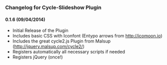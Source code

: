 ### Changelog for Cycle-Slideshow Plugin

#### 0.1.6 (09/04/2014)

* Initial Release of the Plugin
* Includes basic CSS with Iconfont (Entypo arrows from http://icomoon.io)
* Includes the great cycle2.js Plugin from Malsup (http://jquery.malsup.com/cycle2/)
* Registers automatically all necessary scripts if needed
* Registers jQuery (once!)
